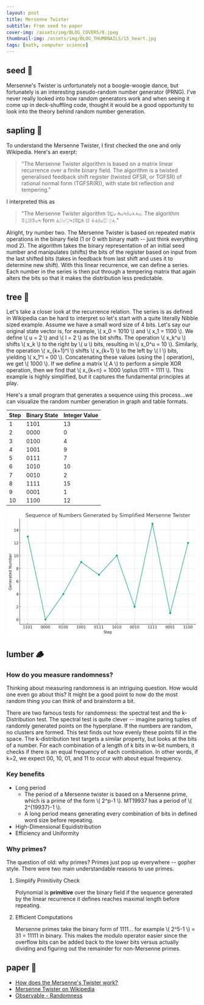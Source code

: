 ```yaml
---
layout: post
title: Mersenne Twister
subtitle: From seed to paper
cover-img: /assets/img/BLOG_COVERS/8.jpeg
thumbnail-img: /assets/img/BLOG_THUMBNAILS/15_heart.jpg
tags: [math, computer science]
---
```


## seed 🌰

Mersenne's Twister is unfortunately not a boogie-woogie dance, but fortunately is an interesting pseudo-random number generator (PRNG). I've never really looked into how random generators work and when seeing it come up in deck-shuffling code, thought it would be a good opportunity to look into the theory behind random number generation.  

## sapling 🌱

To understand the Mersenne Twister, I first checked the one and only Wikipedia. Here's an exerpt:

> "The Mersenne Twister algorithm is based on a matrix linear recurrence over a finite binary field. The algorithm is a twisted generalised feedback shift register (twisted GFSR, or TGFSR) of rational normal form (TGFSR(R)), with state bit reflection and tempering."

I interpreted this as 

> "The Mersenne Twister algorithm ⏁⊑⟒ ⋔⟒⍀⌇⟒⋏⋏⟒. The algorithm ⏁⍙⟟⌇⏁⟒⍀ form ⏃⌰☌⍜⍀⟟⏁⊑⋔ ⟟⌇ ⏚⏃⌇⟒⎅ ⍜⋏."

Alright, try number two. The Mersenne Twister is based on repeated matrix operations in the binary field (1 or 0 with binary math -- just think everything mod 2). The algorithm takes the binary representation of an initial seed number and manipulates (shifts) the bits of the register based on input from the last shifted bits (takes in feedback from last shift and uses it to determine new shift). With this linear recurrence, we can define a series. Each number in the series is then put through a tempering matrix that again alters the bits so that it makes the distribution less predictable.

## tree 🌳

Let's take a closer look at the recurrence relation. The series is as defined in Wikipedia can be hard to interpret so let's start with a quite literally Nibble sized example. Assume we have a small word size of 4 bits. Let's say our original state vector is, for example, \\( x_0 = 1010 \\) and \\( x_1 = 1100 \\). We define \\( u = 2 \\) and \\( l = 2 \\) as the bit shifts. The operation \\( x_k^u \\) shifts \\( x_k \\) to the right by \\( u \\) bits, resulting in \\( x_0^u = 10 \\). Similarly, the operation \\( x_{k+1}^l \\) shifts \\( x_{k+1} \\) to the left by \\( l \\) bits, yielding \\( x_1^l = 00 \\). Concatenating these values (using the | operation), we get \\( 1000 \\). If we define a matrix \\( A \\) to perform a simple XOR operation, then we find that \\( x_{k+n} = 1000 \oplus 0111 = 1111 \\). This example is highly simplified, but it captures the fundamental principles at play.


Here's a small program that generates a sequence using this process...we can visualize the random number generation in graph and table formats.

| Step | Binary State | Integer Value |
|------|--------------|---------------|
| 1    | 1101         | 13            |
| 2    | 0000         | 0             |
| 3    | 0100         | 4             |
| 4    | 1001         | 9             |
| 5    | 0111         | 7             |
| 6    | 1010         | 10            |
| 7    | 0010         | 2             |
| 8    | 1111         | 15            |
| 9    | 0001         | 1             |
| 10   | 1100         | 12            |


![mersenne numbers](/assets/img/mersenne/image.png)

## lumber 🪵

### How do you measure randomness?
Thinking about measuring randomness is an intriguing question. How would one even go about this? It might be a good point to now do the most random thing you can think of and brainstorm a bit. 

There are two famous tests for randomness: the spectral test and the k-Distribution test. The spectral test is quite clever -- imagine paring tuples of randomly generated points on the hyperplane. If the numbers are random, no clusters are formed. This test finds out how evenly these points fill in the space. The k-distribution test targets a similar property, but looks at the bits of a number. For each combination of a length of k bits in w-bit numbers, it checks if there is an equal frequency of each combination. In other words, if k=2, we expect 00, 10, 01, and 11 to occur with about equal frequency.  

### Key benefits
- Long period
    - The period of a Mersenne twister is based on a Mersenne prime, which is a prime of the form \\( 2^p-1 \\). MT19937 has a period of \\( 2^{19937}-1 \\). 
    - A long period means generating every combination of bits in defined word size before repeating. 
- High-Dimensional Equidistribution
- Efficiency and Uniformity

### Why primes?
The question of old: why primes? Primes just pop up everywhere -- gopher style. There were two main understandable reasons to use primes.

1. Simplify Primitivity Check

    Polynomial is **primitive** over the binary field if the sequence generated by the linear recurrence it defines reaches maximal length before repeating. 

2. Efficient Computations

    Mersenne primes take the binary form of 1111... for example \\( 2^5-1 \\) = 31 = 11111 in binary. This makes the modulo operator easier since the overflow bits can be added back to the lower bits versus actually dividing and figuring out the remainder for non-Mersenne primes.

## paper 📝
* [How does the Mersenne's Twister work?](https://www.cryptologie.net/article/331/how-does-the-mersennes-twister-work/)
* [Mersenne Twister on Wikipedia](https://en.wikipedia.org/wiki/Mersenne_Twister)
* [Observable - Randomness](https://observablehq.com/@freedmand/randomness)
